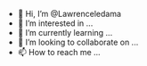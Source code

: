 - 👋 Hi, I’m @Lawrenceledama
- 👀 I’m interested in ...
- 🌱 I’m currently learning ...
- 💞️ I’m looking to collaborate on ...
- 📫 How to reach me ...

<!---
Lawrenceledama/Lawrenceledama is a ✨ special ✨ repository because its `README.md` (this file) appears on your GitHub profile.
You can click the Preview link to take a look at your changes.
--->
